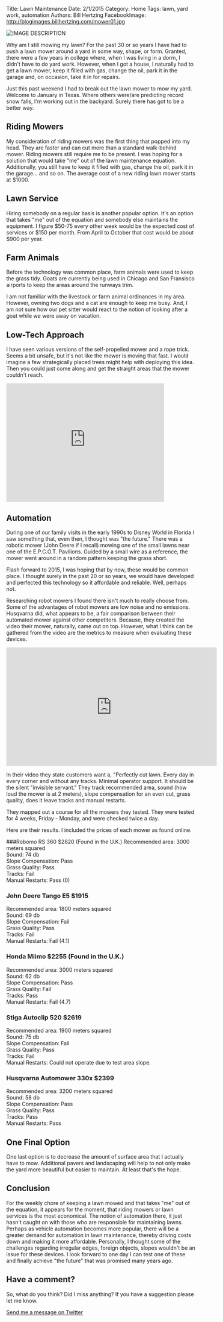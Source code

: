 Title: Lawn Maintenance
Date: 2/1/2015
Category: Home
Tags: lawn, yard work, automation
Authors: Bill Hertzing
FacebookImage: http://blogimages.billhertzing.com/mower01.jpg

![IMAGE DESCRIPTION](http://blogimages.billhertzing.com/mower01.jpg)

Why am I still mowing my lawn?  For the past 30 or so years I have had to push a lawn mower around a yard in some way, shape, or form.  Granted, there were a few years in college where, when I was living in a dorm, I didn't have to do yard work.  However, when I got a house, I naturally had to get a lawn mower, keep it filled with gas, change the oil, park it in the garage and, on occasion, take it in for repairs.

Just this past weekend I had to break out the lawn mower to mow my yard.  Welcome to January in Texas.  Where others were/are predicting record snow falls, I'm working out in the backyard.  Surely there has got to be a better way.

## Riding Mowers

My consideration of riding mowers was the first thing that popped into my head.  They are faster and can cut more than a standard walk-behind mower.  Riding mowers still require me to be present.  I was hoping for a solution that would take "me" out of the lawn maintenance equation.  Additionally, you still have to keep it filled with gas, change the oil, park it in the garage... and so on.  The average cost of a new riding lawn mower starts at $1000.

## Lawn Service

Hiring somebody on a regular basis is another popular option.  It's an option that takes "me" out of the equation and somebody else maintains the equipment.  I figure $50-75 every other week would be the expected cost of services or $150 per month.  From April to October that cost would be about $900 per year.      

## Farm Animals

Before the technology was common place, farm animals were used to keep the grass tidy.   Goats are currently being used in Chicago and San Fransisco airports to keep the areas around the runways trim.  

I am not familiar with the livestock or farm animal ordinances in my area.  However, owning two dogs and a cat are enough to keep me busy.  And, I am not sure how our pet sitter would react to the notion of looking after a goat while we were away on vacation.

## Low-Tech Approach

I have seen various versions of the self-propelled mower and a rope trick.  Seems a bit unsafe, but it's not like the mower is moving that fast.  I would imagine a few strategically placed trees might help with deploying this idea.  Then you could just come along and get the straight areas that the mower couldn't reach.

<iframe width="420" height="315" src="https://www.youtube.com/embed/tMOASdSu9YU" frameborder="0" allowfullscreen></iframe>

 

## Automation

During one of our family visits in the early 1990s to Disney World in Florida I saw something that, even then, I thought was "the future."  There was a robotic mower (John Deere if I recall) mowing one of the small lawns near one of the E.P.C.O.T. Pavilions.  Guided by a small wire as a reference, the mower went around in a random pattern keeping the grass short.

Flash forward to 2015, I was hoping that by now, these would be common place.  I thought surely in the past 20 or so years, we would have developed and perfected this technology so it affordable and reliable.  Well, perhaps not.  

Researching robot mowers I found there isn't much to really choose from.  Some of the advantages of robot mowers are low noise and no emissions.  Husqvarna did, what appears to be, a fair comparison between their automated mower against other competitors.  Because, they created the video their mower, naturally, came out on top.  However, what I think can be gathered from the video are the metrics to measure when evaluating these devices.

<iframe width="560" height="315" src="https://www.youtube.com/embed/_f-4J98EWrI?rel=0" frameborder="0" allowfullscreen></iframe>

In their video they state customers want a, "Perfectly cut lawn.  Every day in every corner and without any tracks.  Minimal operator support.  It should be the silent "invisible servant."  They track recommended area, sound (how loud the mower is at 2 meters), slope compensation for an even cut, grass quality, does it leave tracks and manual restarts. 

They mapped out a course for all the mowers they tested.  They were tested for 4 weeks, Friday - Monday, and were checked twice a day.  

Here are their results.  I included the prices of each mower as found online.

###Robomo RS 360 $2820 (Found in the U.K.)
Recommended area: 3000 meters squared</br>
Sound: 74 db</br>
Slope Compensation: Pass</br>
Grass Quality: Pass</br>
Tracks: Fail</br>
Manual Restarts: Pass (0)</br>


### John Deere Tango E5 $1915
Recommended area: 1800 meters squared</br>
Sound: 69 db</br>
Slope Compensation: Fail</br>
Grass Quality: Pass</br>
Tracks: Fail</br>
Manual Restarts: Fail (4.1)</br>

### Honda Miimo $2255  (Found in the U.K.)
Recommended area: 3000 meters squared</br>
Sound: 62 db</br>
Slope Compensation: Pass</br>
Grass Quality: Fail</br>
Tracks: Pass</br>
Manual Restarts: Fail (4.7)</br>

### Stiga Autoclip 520 $2619
Recommended area: 1900 meters squared</br>
Sound: 75 db</br>
Slope Compensation: Fail</br>
Grass Quality: Pass</br>
Tracks: Fail</br>
Manual Restarts: Could not operate due to test area slope.</br>

### Husqvarna Automower 330x $2399
Recommended area: 3200 meters squared</br>
Sound: 58 db</br>
Slope Compensation: Pass</br>
Grass Quality: Pass</br>
Tracks: Pass</br>
Manual Restarts: Pass</br>

## One Final Option

One last option is to decrease the amount of surface area that I actually have to mow.  Additional pavers and landscaping will help to not only make the yard more beautiful but easier to maintain.  At least that's the hope.

## Conclusion

For the weekly chore of keeping a lawn mowed and that takes "me" out of the equation, it appears for the moment, that riding mowers or lawn services is the most economical.  The notion of automation there, it just hasn't caught on with those who are responsible for maintaining lawns.  Perhaps as vehicle automation becomes more popular, there will be a greater demand for automation in lawn maintenance, thereby driving costs down and making it more affordable.  Personally, I thought some of the challenges regarding irregular edges, foreign objects, slopes wouldn't be an issue for these devices.  I look forward to one day I can test one of these and finally achieve "the future" that was promised many years ago.

## Have a comment? ##
So, what do you think? Did I miss anything?  If you have a suggestion please let me know.

[Send me a message on Twitter](https://twitter.com/BillHertzing)

